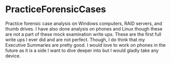 # PracticeForensicCases
Practice forensic case analysis on Windows computers, RAID servers, and thumb drives.
I have also done analysis on phones and Linux though these are not a part of these mock examination write ups.
These are the first full write ups I ever did and are not perfect. Though, I do think that my Executive Summaries are pretty good.
I would love to work on phones in the future as it is a side I want to dive deeper into but I would gladly take any device.
